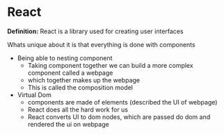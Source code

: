 # React
**Definition:** React is a library used for creating user interfaces

Whats unique about it is that everything is done with components

* Being able to nesting component
    * Taking component together we can build a more complex component called a webpage 
    * which together makes up the webpage
    * This is called the composition model
* Virtual Dom
    * components are made of elements (described the UI of webpage)
    * React does all the hard work for us 
    * React converts UI to dom nodes, which are passed do dom and rendered the ui on webpage